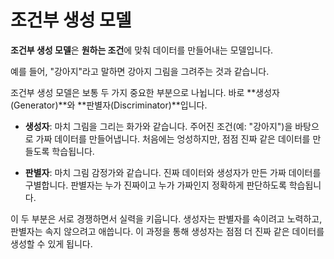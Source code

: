 # 조건부 생성 모델

**조건부 생성 모델**은 **원하는 조건**에 맞춰 데이터를 만들어내는 모델입니다.

예를 들어, "강아지"라고 말하면 강아지 그림을 그려주는 것과 같습니다.

조건부 생성 모델은 보통 두 가지 중요한 부분으로 나뉩니다. 바로 **생성자(Generator)**와 **판별자(Discriminator)**입니다.

*   **생성자**: 마치 그림을 그리는 화가와 같습니다. 주어진 조건(예: "강아지")을 바탕으로 가짜 데이터를 만들어냅니다. 처음에는 엉성하지만, 점점 진짜 같은 데이터를 만들도록 학습됩니다.

*   **판별자**: 마치 그림 감정가와 같습니다. 진짜 데이터와 생성자가 만든 가짜 데이터를 구별합니다. 판별자는 누가 진짜이고 누가 가짜인지 정확하게 판단하도록 학습됩니다.

이 두 부분은 서로 경쟁하면서 실력을 키웁니다. 생성자는 판별자를 속이려고 노력하고, 판별자는 속지 않으려고 애씁니다. 이 과정을 통해 생성자는 점점 더 진짜 같은 데이터를 생성할 수 있게 됩니다.

